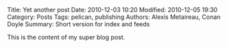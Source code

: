 Title: Yet another post
Date: 2010-12-03 10:20
Modified: 2010-12-05 19:30
Category: Posts
Tags: pelican, publishing
Authors: Alexis Metaireau, Conan Doyle
Summary: Short version for index and feeds

This is the content of my super blog post.